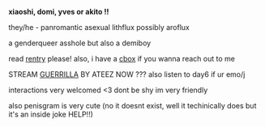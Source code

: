 **xiaoshi, domi, yves or akito !!**

they/he - panromantic asexual lithflux possibly aroflux

a genderqueer asshole but also a demiboy

read [rentry](https://rentry.co/descend) please! also, i have a [cbox](https://my.cbox.ws/akiter) if you wanna reach out to me

STREAM [GUERRILLA](https://open.spotify.com/track/0tYZo2UhV1lrUez5CA0Iyw?si=229b59abf4e04370) BY ATEEZ NOW ??? also listen to day6 if ur emo/j

interactions very welcomed <3 dont be shy im very friendly

also penisgram is very cute (no it doesnt exist, well it techinically does but it's an inside joke HELP!!)
